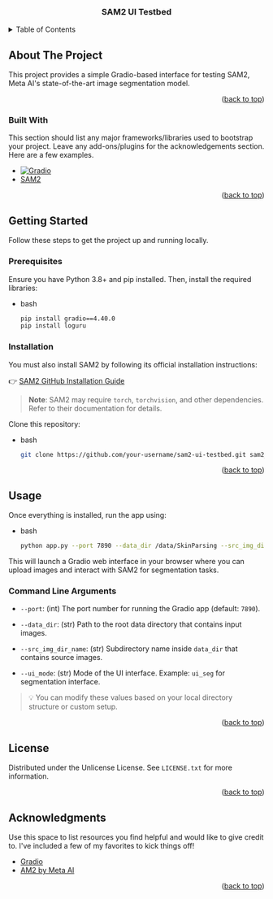 <!-- PROJECT LOGO -->
<br />
<div align="center">
  <h3 align="center">SAM2 UI Testbed</h3>

</div>



<!-- TABLE OF CONTENTS -->
<details>
  <summary>Table of Contents</summary>
  <ol>
    <li><a href="#about-the-project">About The Project</a></li>
    <li><a href="#built-with">Built With</a></li>
    <li><a href="#getting-started">Getting Started</a>
      <ul>
        <li><a href="#prerequisites">Prerequisites</a></li>
        <li><a href="#installation">Installation</a></li>
      </ul>
    </li>
    <li><a href="#usage">Usage</a></li>
    <li><a href="#acknowledgments">Acknowledgments</a></li>
  </ol>
</details>



<!-- ABOUT THE PROJECT -->
## About The Project

This project provides a simple Gradio-based interface for testing SAM2, 
Meta AI's state-of-the-art image segmentation model.

<p align="right">(<a href="#readme-top">back to top</a>)</p>



### Built With

This section should list any major frameworks/libraries used to bootstrap your project. Leave any add-ons/plugins for the acknowledgements section. Here are a few examples.

* [![Gradio][Gradio.com]][Gradio-url]
* [SAM2](https://github.com/facebookresearch/sam2)

<p align="right">(<a href="#readme-top">back to top</a>)</p>



<!-- GETTING STARTED -->
## Getting Started

Follow these steps to get the project up and running locally.

### Prerequisites

Ensure you have Python 3.8+ and pip installed. Then, install the required libraries:
* bash
  ```sh
  pip install gradio==4.40.0
  pip install loguru
  ```

### Installation

You must also install SAM2 by following its official installation instructions:

👉 [SAM2 GitHub Installation Guide](https://github.com/facebookresearch/sam2#installation)

> **Note**: SAM2 may require `torch`, `torchvision`, and other dependencies. Refer to their documentation for details.


Clone this repository:
* bash
  ```sh
  git clone https://github.com/your-username/sam2-ui-testbed.git sam2_git
  ```

<p align="right">(<a href="#readme-top">back to top</a>)</p>



<!-- USAGE EXAMPLES -->
## Usage

Once everything is installed, run the app using:

* bash
  ```sh
  python app.py --port 7890 --data_dir /data/SkinParsing --src_img_dir_name "LabelImgs/src" --ui_mode ui_seg 
  ```

This will launch a Gradio web interface in your browser where you can upload images and interact with SAM2 for segmentation tasks.

### Command Line Arguments

- `--port`: (int) The port number for running the Gradio app (default: `7890`).

- `--data_dir`: (str) Path to the root data directory that contains input images.

- `--src_img_dir_name`: (str) Subdirectory name inside `data_dir` that contains source images.

- `--ui_mode`: (str) Mode of the UI interface. Example: `ui_seg` for segmentation interface.

> 💡 You can modify these values based on your local directory structure or custom setup.

<p align="right">(<a href="#readme-top">back to top</a>)</p>



<!-- LICENSE -->
## License

Distributed under the Unlicense License. See `LICENSE.txt` for more information.

<p align="right">(<a href="#readme-top">back to top</a>)</p>



<!-- ACKNOWLEDGMENTS -->
## Acknowledgments

Use this space to list resources you find helpful and would like to give credit to. I've included a few of my favorites to kick things off!

* [Gradio](https://www.gradio.app/)
* [AM2 by Meta AI](https://github.com/facebookresearch/sam2)

<p align="right">(<a href="#readme-top">back to top</a>)</p>



<!-- MARKDOWN LINKS & IMAGES -->
<!-- https://www.markdownguide.org/basic-syntax/#reference-style-links -->


[Gradio.com]: https://avatars.githubusercontent.com/u/51063788?s=48&v=4
[Gradio-url]: https://www.gradio.app/
